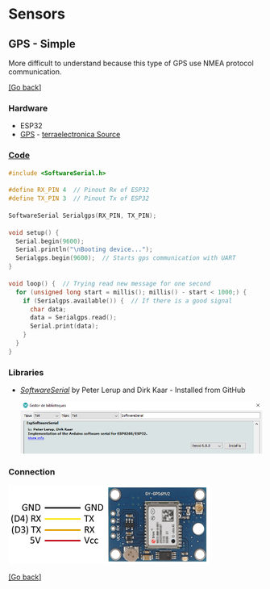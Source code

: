 # Sensors
## GPS - Simple 
More difficult to understand because this type of GPS use NMEA protocol communication.

[[Go back]](/sensors/gps)

### Hardware
- ESP32
- [GPS](../docs/gep-neo-6.pdf) - [terraelectronica Source](https://www.terraelectronica.ru/pdf/show?pdf_file=%2Fz%2FDatasheet%2FU%2FUART+GPS+NEO-6M+User+Manual.pdf)

### [Code](simple.ino)
```cpp
#include <SoftwareSerial.h>

#define RX_PIN 4  // Pinout Rx of ESP32
#define TX_PIN 3  // Pinout Tx of ESP32

SoftwareSerial Serialgps(RX_PIN, TX_PIN);

void setup() {
  Serial.begin(9600);
  Serial.println("\nBooting device...");
  Serialgps.begin(9600);  // Starts gps communication with UART
}

void loop() {  // Trying read new message for one second
  for (unsigned long start = millis(); millis() - start < 1000;) {
    if (Serialgps.available()) {  // If there is a good signal
      char data;
      data = Serialgps.read();
      Serial.print(data);
    }
  }
}
```

### Libraries
- [_SoftwareSerial_](https://github.com/plerup/espsoftwareserial/) by Peter Lerup and Dirk Kaar - Installed from GitHub

  ![SoftwareSerial_library](../docs/SoftwareSerial_library.png)

### Connection
![Connection gps image](../docs/gps-neo-6.png)

[[Go back]](/sensors/gps)
